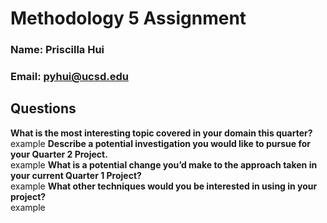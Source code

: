 # Methodology 5 Assignment
### Name: Priscilla Hui
### Email: pyhui@ucsd.edu

## Questions
**What is the most interesting topic covered in your domain this quarter?** <br>
  example
**Describe a potential investigation you would like to pursue for your Quarter 2 Project.** <br>
  example
**What is a potential change you’d make to the approach taken in your current Quarter 1 Project?** <br>
  example
**What other techniques would you be interested in using in your project?** <br>
  example
